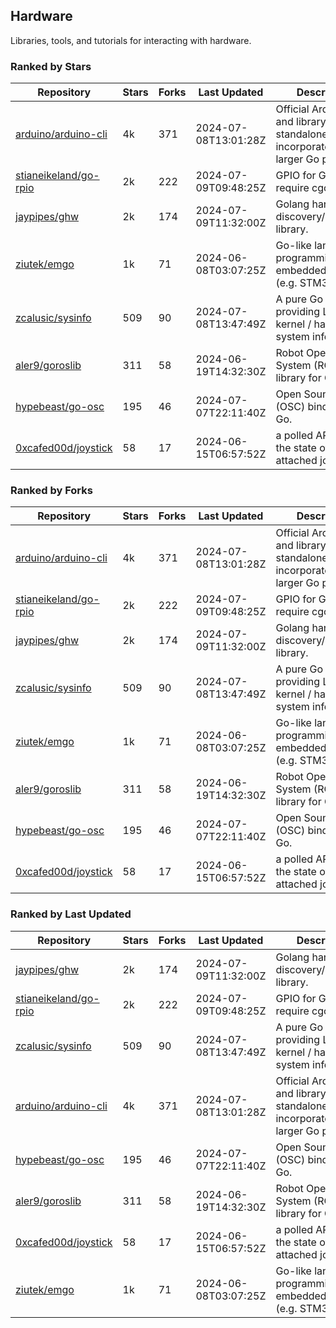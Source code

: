 ## Hardware

Libraries, tools, and tutorials for interacting with hardware.

### Ranked by Stars

| Repository | Stars | Forks | Last Updated | Description | 
|------------|-------|-------|--------------|-------------|
| [arduino/arduino-cli](https://github.com/arduino/arduino-cli) | 4k | 371 | 2024-07-08T13:01:28Z |  Official Arduino CLI and library. Can run standalone, or be incorporated into larger Go projects. |
| [stianeikeland/go-rpio](https://github.com/stianeikeland/go-rpio) | 2k | 222 | 2024-07-09T09:48:25Z |  GPIO for Go, doesn't require cgo. |
| [jaypipes/ghw](https://github.com/jaypipes/ghw) | 2k | 174 | 2024-07-09T11:32:00Z |  Golang hardware discovery/inspection library. |
| [ziutek/emgo](https://github.com/ziutek/emgo) | 1k | 71 | 2024-06-08T03:07:25Z |  Go-like language for programming embedded systems (e.g. STM32 MCU). |
| [zcalusic/sysinfo](https://github.com/zcalusic/sysinfo) | 509 | 90 | 2024-07-08T13:47:49Z |  A pure Go library providing Linux OS / kernel / hardware system information. |
| [aler9/goroslib](https://github.com/aler9/goroslib) | 311 | 58 | 2024-06-19T14:32:30Z |  Robot Operating System (ROS) library for Go. |
| [hypebeast/go-osc](https://github.com/hypebeast/go-osc) | 195 | 46 | 2024-07-07T22:11:40Z |  Open Sound Control (OSC) bindings for Go. |
| [0xcafed00d/joystick](https://github.com/0xcafed00d/joystick) | 58 | 17 | 2024-06-15T06:57:52Z |  a polled API to read the state of an attached joystick. |

### Ranked by Forks

| Repository | Stars | Forks | Last Updated | Description | 
|------------|-------|-------|--------------|-------------|
| [arduino/arduino-cli](https://github.com/arduino/arduino-cli) | 4k | 371 | 2024-07-08T13:01:28Z |  Official Arduino CLI and library. Can run standalone, or be incorporated into larger Go projects. |
| [stianeikeland/go-rpio](https://github.com/stianeikeland/go-rpio) | 2k | 222 | 2024-07-09T09:48:25Z |  GPIO for Go, doesn't require cgo. |
| [jaypipes/ghw](https://github.com/jaypipes/ghw) | 2k | 174 | 2024-07-09T11:32:00Z |  Golang hardware discovery/inspection library. |
| [zcalusic/sysinfo](https://github.com/zcalusic/sysinfo) | 509 | 90 | 2024-07-08T13:47:49Z |  A pure Go library providing Linux OS / kernel / hardware system information. |
| [ziutek/emgo](https://github.com/ziutek/emgo) | 1k | 71 | 2024-06-08T03:07:25Z |  Go-like language for programming embedded systems (e.g. STM32 MCU). |
| [aler9/goroslib](https://github.com/aler9/goroslib) | 311 | 58 | 2024-06-19T14:32:30Z |  Robot Operating System (ROS) library for Go. |
| [hypebeast/go-osc](https://github.com/hypebeast/go-osc) | 195 | 46 | 2024-07-07T22:11:40Z |  Open Sound Control (OSC) bindings for Go. |
| [0xcafed00d/joystick](https://github.com/0xcafed00d/joystick) | 58 | 17 | 2024-06-15T06:57:52Z |  a polled API to read the state of an attached joystick. |

### Ranked by Last Updated

| Repository | Stars | Forks | Last Updated | Description | 
|------------|-------|-------|--------------|-------------|
| [jaypipes/ghw](https://github.com/jaypipes/ghw) | 2k | 174 | 2024-07-09T11:32:00Z |  Golang hardware discovery/inspection library. |
| [stianeikeland/go-rpio](https://github.com/stianeikeland/go-rpio) | 2k | 222 | 2024-07-09T09:48:25Z |  GPIO for Go, doesn't require cgo. |
| [zcalusic/sysinfo](https://github.com/zcalusic/sysinfo) | 509 | 90 | 2024-07-08T13:47:49Z |  A pure Go library providing Linux OS / kernel / hardware system information. |
| [arduino/arduino-cli](https://github.com/arduino/arduino-cli) | 4k | 371 | 2024-07-08T13:01:28Z |  Official Arduino CLI and library. Can run standalone, or be incorporated into larger Go projects. |
| [hypebeast/go-osc](https://github.com/hypebeast/go-osc) | 195 | 46 | 2024-07-07T22:11:40Z |  Open Sound Control (OSC) bindings for Go. |
| [aler9/goroslib](https://github.com/aler9/goroslib) | 311 | 58 | 2024-06-19T14:32:30Z |  Robot Operating System (ROS) library for Go. |
| [0xcafed00d/joystick](https://github.com/0xcafed00d/joystick) | 58 | 17 | 2024-06-15T06:57:52Z |  a polled API to read the state of an attached joystick. |
| [ziutek/emgo](https://github.com/ziutek/emgo) | 1k | 71 | 2024-06-08T03:07:25Z |  Go-like language for programming embedded systems (e.g. STM32 MCU). |

